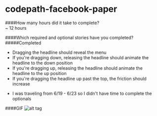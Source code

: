 codepath-facebook-paper
============================

####How many hours did it take to complete?  
~  12 hours  


####Which required and optional stories have you completed?  
#####Completed
- Dragging the headline should reveal the menu
- If you're dragging down, releasing the headline should animate the headline to the down position
- If you're dragging up, releasing the headline should animate the headline to the up position
- If you're dragging the headline up past the top, the friction should increase

* I was traveling from 6/19 - 6/23 so I didn't have time to complete the optionals 

####GIF
![alt tag](https://raw.githubusercontent.com/jxrlee/codepath-facebook-paper/master/paper.gif)
